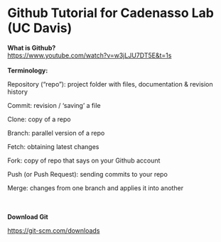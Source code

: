 # Github Tutorial for Cadenasso Lab (UC Davis)

<b>What is Github?</b><br>
https://www.youtube.com/watch?v=w3jLJU7DT5E&t=1s
<br><br>
<b>Terminology:</b>

Repository (“repo”): project folder with files, documentation & revision history

Commit: revision / ‘saving’ a file

Clone: copy of a repo

Branch: parallel version of a repo

Fetch: obtaining latest changes

Fork: copy of repo that says on your Github account

Push (or Push Request): sending commits to your repo

Merge: changes from one branch and applies it into another

<br><br>
<b>Download Git</b>

https://git-scm.com/downloads

